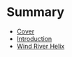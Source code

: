 # Summary

* [Cover](README.md)
* [Introduction](documentation/introduction.md)
* [Wind River Helix](WindRiverHelix.md)

